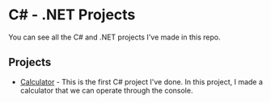 # C# - .NET Projects
You can see all the C# and .NET projects I've made in this repo.

## Projects

- [Calculator](https://github.com/kadirmetin/CSharp-.NET-Projects/tree/main/Calculator/) - This is the first C# project I've done. In this project, I made a calculator that we can operate through the console.
